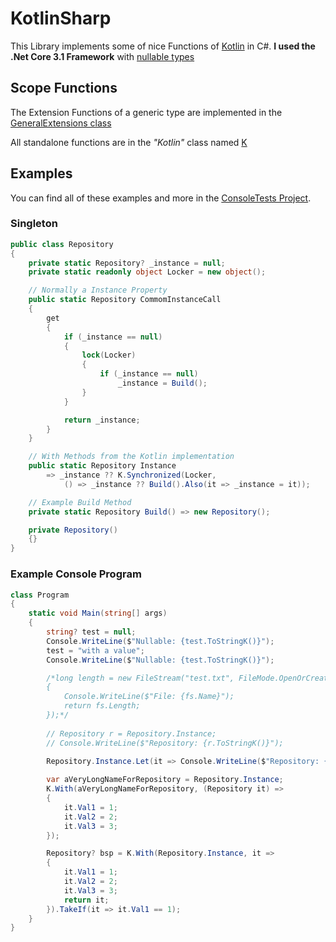 # KotlinSharp

This Library implements some of nice Functions of [Kotlin](https://kotlinlang.org/) in C#.
**I used the .Net Core 3.1 Framework** with [nullable types](https://docs.microsoft.com/en-us/archive/msdn-magazine/2018/february/essential-net-csharp-8-0-and-nullable-reference-types)

## Scope Functions

The Extension Functions of a generic type are implemented in the [GeneralExtensions class](./KtolinSharp/GeneralExtensions.cs)

All standalone functions are in the *"Kotlin"* class named [K](./KotlinSharp/K.cs)

## Examples

You can find all of these examples and more in the [ConsoleTests Project](./KotlinSharp/ConsoleTests).

### Singleton
```csharp
public class Repository
{
    private static Repository? _instance = null;
    private static readonly object Locker = new object();

    // Normally a Instance Property
    public static Repository CommomInstanceCall
    {
        get 
        {
            if (_instance == null)
            {
                lock(Locker)
                {
                    if (_instance == null)
                        _instance = Build();
                }
            }

            return _instance;
        }
    }

    // With Methods from the Kotlin implementation
    public static Repository Instance
        => _instance ?? K.Synchronized(Locker, 
            () => _instance ?? Build().Also(it => _instance = it));

    // Example Build Method
    private static Repository Build() => new Repository();

    private Repository()
    {}
}
```

### Example Console Program

```csharp
class Program
{
    static void Main(string[] args)
    {
        string? test = null;
        Console.WriteLine($"Nullable: {test.ToStringK()}");
        test = "with a value";
        Console.WriteLine($"Nullable: {test.ToStringK()}");

        /*long length = new FileStream("test.txt", FileMode.OpenOrCreate).Use(fs =>
        {
            Console.WriteLine($"File: {fs.Name}");
            return fs.Length;
        });*/
        
        // Repository r = Repository.Instance;
        // Console.WriteLine($"Repository: {r.ToStringK()}");

        Repository.Instance.Let(it => Console.WriteLine($"Repository: {it.ToStringK()}"));
        
        var aVeryLongNameForRepository = Repository.Instance;
        K.With(aVeryLongNameForRepository, (Repository it) =>
        {
            it.Val1 = 1;
            it.Val2 = 2;
            it.Val3 = 3;
        });

        Repository? bsp = K.With(Repository.Instance, it =>
        {
            it.Val1 = 1;
            it.Val2 = 2;
            it.Val3 = 3;
            return it;
        }).TakeIf(it => it.Val1 == 1);
    }
}
```